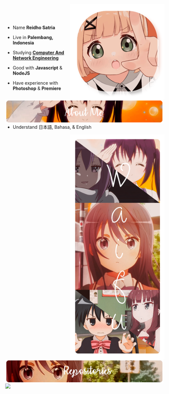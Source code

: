 <div>
<img src="./img/Profile.png" width="300" align="right" />

<img src="./img/AboutMe.png" width="500" align="left" />
<br />
<br />
<br />

- Name **Reidho Satria**

- Live in **Palembang, Indonesia**

- Studying [**Computer And Network Engineering**](https://smkn4palembang.sch.id/)

- Good with **Javascript** & **NodeJS**

- Have experience with **Photoshop** & **Premiere**

- Understand 日本語, Bahasa, & English

<img src="./img/Waifu.png" width="300" align="right" />

<img src="./img/Repo.png" width="500" align="left" />
<img src="https://metrics.lecoq.io/Eilaluth?template=classic&base.header=0&base.activity=0&base.community=0&base.repositories=0&base.metadata=0&repositories=1&repositories=100&repositories.batch=100&repositories.forks=false&repositories.affiliations=owner&repositories.featured=Eilaluth%2FAyano%2CEilaluth%2FKyoko%2CEilaluth%2FKanna%2CEilaluth%2FHotaru%2CEilaluth%2FMocha&config.timezone=Asia%2FJakart" align="left" />
</div>
